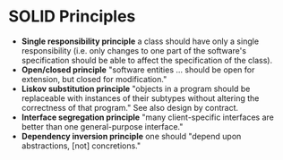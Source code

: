 # SOLID Principles

- **Single responsibility principle**
a class should have only a single responsibility (i.e. only changes to one part of the software's specification should be able to affect the specification of the class).
- **Open/closed principle**
"software entities … should be open for extension, but closed for modification."
- **Liskov substitution principle**
"objects in a program should be replaceable with instances of their subtypes without altering the correctness of that program." See also design by contract.
- **Interface segregation principle**
"many client-specific interfaces are better than one general-purpose interface."
- **Dependency inversion principle**
one should "depend upon abstractions, [not] concretions."
